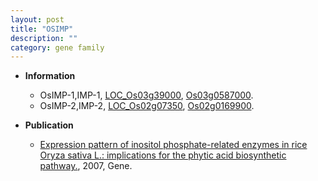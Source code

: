 ```yaml
---
layout: post
title: "OSIMP"
description: ""
category: gene family
---
```


* **Information**  
    + OsIMP-1,IMP-1, [LOC_Os03g39000](http://rice.plantbiology.msu.edu/cgi-bin/ORF_infopage.cgi?orf=LOC_Os03g39000), [Os03g0587000](http://rapdb.dna.affrc.go.jp/viewer/gbrowse_details/irgsp1?name=Os03g0587000).
    + OsIMP-2,IMP-2, [LOC_Os02g07350](http://rice.plantbiology.msu.edu/cgi-bin/ORF_infopage.cgi?orf=LOC_Os02g07350), [Os02g0169900](http://rapdb.dna.affrc.go.jp/viewer/gbrowse_details/irgsp1?name=Os02g0169900).

* **Publication**  
    + [Expression pattern of inositol phosphate-related enzymes in rice Oryza sativa L.: implications for the phytic acid biosynthetic pathway.](http://www.ncbi.nlm.nih.gov/pubmed?term=Expression+pattern+of+inositol+phosphate-related+enzymes+in+rice+Oryza+sativa+L.:+implications+for+the+phytic+acid+biosynthetic+pathway.%5BTitle%5D), 2007, Gene.



